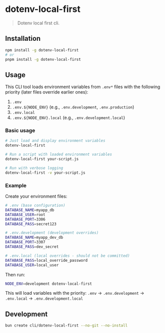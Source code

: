 # dotenv-local-first
> Dotenv local first cli.

## Installation

```sh
npm install -g dotenv-local-first
# or
pnpm install -g dotenv-local-first
```

## Usage

This CLI tool loads environment variables from `.env*` files with the following priority (later files override earlier ones):

1. `.env`
2. `.env.${NODE_ENV}` (e.g., `.env.development`, `.env.production`)
3. `.env.local`
4. `.env.${NODE_ENV}.local` (e.g., `.env.development.local`)

### Basic usage

```sh
# Just load and display environment variables
dotenv-local-first

# Run a script with loaded environment variables
dotenv-local-first your-script.js

# Run with verbose logging
dotenv-local-first -v your-script.js
```

### Example

Create your environment files:

```bash
# .env (base configuration)
DATABASE_NAME=myapp_db
DATABASE_USER=root
DATABASE_PORT=3306
DATABASE_PASS=secret123

# .env.development (development overrides)
DATABASE_NAME=myapp_dev_db
DATABASE_PORT=3307
DATABASE_PASS=dev_secret

# .env.local (local overrides - should not be committed)
DATABASE_PASS=local_override_password
DATABASE_USER=local_user
```

Then run:

```sh
NODE_ENV=development dotenv-local-first
```

This will load variables with the priority: `.env` → `.env.development` → `.env.local` → `.env.development.local`

## Development

```sh
bun create cli/dotenv-local-first --no-git --no-install
```
